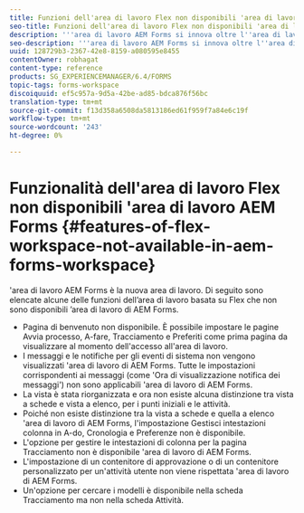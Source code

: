 ```yaml
---
title: Funzioni dell'area di lavoro Flex non disponibili 'area di lavoro AEM Forms
seo-title: Funzioni dell'area di lavoro Flex non disponibili 'area di lavoro AEM Forms
description: '''area di lavoro AEM Forms si innova oltre l''area di lavoro basata su Flex. Ulteriori informazioni sulle differenze nelle caratteristiche e nelle funzionalità.'
seo-description: '''area di lavoro AEM Forms si innova oltre l''area di lavoro basata su Flex. Ulteriori informazioni sulle differenze nelle caratteristiche e nelle funzionalità.'
uuid: 128729b3-2367-42e8-8159-a080595e8455
contentOwner: robhagat
content-type: reference
products: SG_EXPERIENCEMANAGER/6.4/FORMS
topic-tags: forms-workspace
discoiquuid: ef5c957a-9d5a-42be-ad85-bdca876f56bc
translation-type: tm+mt
source-git-commit: f13d358a6508da5813186ed61f959f7a84e6c19f
workflow-type: tm+mt
source-wordcount: '243'
ht-degree: 0%

---
```



# Funzionalità dell&#39;area di lavoro Flex non disponibili &#39;area di lavoro AEM Forms {#features-of-flex-workspace-not-available-in-aem-forms-workspace}

&#39;area di lavoro AEM Forms è la nuova area di lavoro. Di seguito sono elencate alcune delle funzioni dell’area di lavoro basata su Flex che non sono disponibili ’area di lavoro di AEM Forms.

* Pagina di benvenuto non disponibile. È possibile impostare le pagine Avvia processo, A-fare, Tracciamento e Preferiti come prima pagina da visualizzare al momento dell&#39;accesso all&#39;area di lavoro.
* I messaggi e le notifiche per gli eventi di sistema non vengono visualizzati &#39;area di lavoro di AEM Forms. Tutte le impostazioni corrispondenti ai messaggi (come &#39;Ora di visualizzazione notifica dei messaggi&#39;) non sono applicabili &#39;area di lavoro di AEM Forms.
* La vista è stata riorganizzata e ora non esiste alcuna distinzione tra vista a schede e vista a elenco, per i punti iniziali e le attività.
* Poiché non esiste distinzione tra la vista a schede e quella a elenco &#39;area di lavoro di AEM Forms, l&#39;impostazione Gestisci intestazioni colonna in A-do, Cronologia e Preferenze non è disponibile.
* L&#39;opzione per gestire le intestazioni di colonna per la pagina Tracciamento non è disponibile &#39;area di lavoro di AEM Forms.
* L&#39;impostazione di un contenitore di approvazione o di un contenitore personalizzato per un&#39;attività utente non viene rispettata &#39;area di lavoro di AEM Forms.
* Un&#39;opzione per cercare i modelli è disponibile nella scheda Tracciamento ma non nella scheda Attività.

